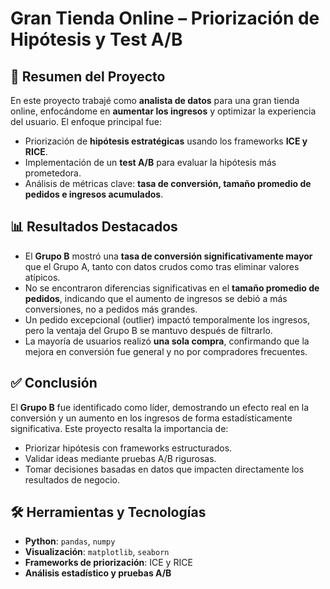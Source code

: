 # Gran Tienda Online – Priorización de Hipótesis y Test A/B

## 🌟 Resumen del Proyecto

En este proyecto trabajé como **analista de datos** para una gran tienda online, enfocándome en **aumentar los ingresos** y optimizar la experiencia del usuario. El enfoque principal fue:

- Priorización de **hipótesis estratégicas** usando los frameworks **ICE y RICE**.  
- Implementación de un **test A/B** para evaluar la hipótesis más prometedora.  
- Análisis de métricas clave: **tasa de conversión, tamaño promedio de pedidos e ingresos acumulados**.  

## 📊 Resultados Destacados

- El **Grupo B** mostró una **tasa de conversión significativamente mayor** que el Grupo A, tanto con datos crudos como tras eliminar valores atípicos.  
- No se encontraron diferencias significativas en el **tamaño promedio de pedidos**, indicando que el aumento de ingresos se debió a más conversiones, no a pedidos más grandes.  
- Un pedido excepcional (outlier) impactó temporalmente los ingresos, pero la ventaja del Grupo B se mantuvo después de filtrarlo.  
- La mayoría de usuarios realizó **una sola compra**, confirmando que la mejora en conversión fue general y no por compradores frecuentes.  

## ✅ Conclusión

El **Grupo B** fue identificado como líder, demostrando un efecto real en la conversión y un aumento en los ingresos de forma estadísticamente significativa. Este proyecto resalta la importancia de:

- Priorizar hipótesis con frameworks estructurados.  
- Validar ideas mediante pruebas A/B rigurosas.  
- Tomar decisiones basadas en datos que impacten directamente los resultados de negocio.  

## 🛠 Herramientas y Tecnologías

- **Python**: `pandas`, `numpy`  
- **Visualización**: `matplotlib`, `seaborn`  
- **Frameworks de priorización**: ICE y RICE  
- **Análisis estadístico y pruebas A/B**
